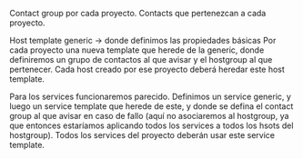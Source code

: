 Contact group por cada proyecto.
Contacts que pertenezcan a cada proyecto.


Host template generic -> donde definimos las propiedades básicas
Por cada proyecto una nueva template que herede de la generic, donde definiremos un grupo de contactos al que avisar y el hostgroup al que pertenecer.
Cada host creado por ese proyecto deberá heredar este host template.


Para los services funcionaremos parecido. Definimos un service generic, y luego un service template que herede de este, y donde se defina el contact group al que avisar en caso de fallo (aquí no asociaremos al hostgroup, ya que entonces estaríamos aplicando todos los services a todos los hsots del hostgroup).
Todos los services del proyecto deberán usar este service template.
